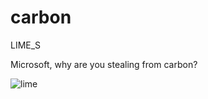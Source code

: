 # carbon
LIME_S

Microsoft, why are you stealing from carbon?

![lime](https://media.discordapp.net/attachments/586656439129341963/773893124891607110/unknown.png)
